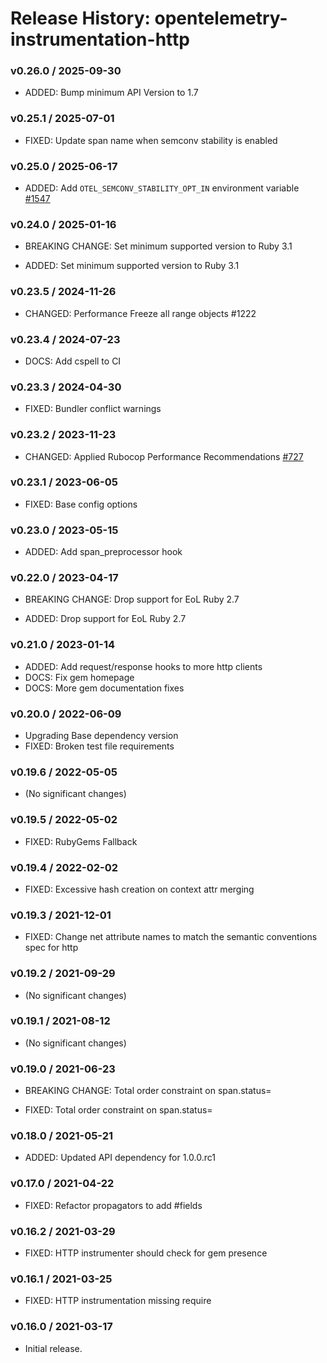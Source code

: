 # Release History: opentelemetry-instrumentation-http

### v0.26.0 / 2025-09-30

* ADDED: Bump minimum API Version to 1.7

### v0.25.1 / 2025-07-01

* FIXED: Update span name when semconv stability is enabled

### v0.25.0 / 2025-06-17

* ADDED: Add `OTEL_SEMCONV_STABILITY_OPT_IN` environment variable [#1547](https://github.com/open-telemetry/opentelemetry-ruby-contrib/pull/1547)

### v0.24.0 / 2025-01-16

* BREAKING CHANGE: Set minimum supported version to Ruby 3.1

* ADDED: Set minimum supported version to Ruby 3.1

### v0.23.5 / 2024-11-26

* CHANGED: Performance Freeze all range objects #1222

### v0.23.4 / 2024-07-23

* DOCS: Add cspell to CI

### v0.23.3 / 2024-04-30

* FIXED: Bundler conflict warnings

### v0.23.2 / 2023-11-23

* CHANGED: Applied Rubocop Performance Recommendations [#727](https://github.com/open-telemetry/opentelemetry-ruby-contrib/pull/727)

### v0.23.1 / 2023-06-05

* FIXED: Base config options

### v0.23.0 / 2023-05-15

* ADDED: Add span_preprocessor hook

### v0.22.0 / 2023-04-17

* BREAKING CHANGE: Drop support for EoL Ruby 2.7

* ADDED: Drop support for EoL Ruby 2.7

### v0.21.0 / 2023-01-14

* ADDED: Add request/response hooks to more http clients
* DOCS: Fix gem homepage
* DOCS: More gem documentation fixes

### v0.20.0 / 2022-06-09

* Upgrading Base dependency version
* FIXED: Broken test file requirements

### v0.19.6 / 2022-05-05

* (No significant changes)

### v0.19.5 / 2022-05-02

* FIXED: RubyGems Fallback

### v0.19.4 / 2022-02-02

* FIXED: Excessive hash creation on context attr merging

### v0.19.3 / 2021-12-01

* FIXED: Change net attribute names to match the semantic conventions spec for http

### v0.19.2 / 2021-09-29

* (No significant changes)

### v0.19.1 / 2021-08-12

* (No significant changes)

### v0.19.0 / 2021-06-23

* BREAKING CHANGE: Total order constraint on span.status=

* FIXED: Total order constraint on span.status=

### v0.18.0 / 2021-05-21

* ADDED: Updated API dependency for 1.0.0.rc1

### v0.17.0 / 2021-04-22

* FIXED: Refactor propagators to add #fields

### v0.16.2 / 2021-03-29

* FIXED: HTTP instrumenter should check for gem presence

### v0.16.1 / 2021-03-25

* FIXED: HTTP instrumentation missing require

### v0.16.0 / 2021-03-17

* Initial release.
